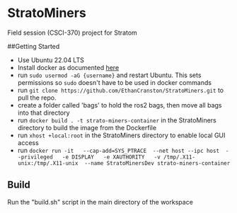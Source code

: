 # StratoMiners
Field session (CSCI-370) project for Stratom

##Getting Started
- Use Ubuntu 22.04 LTS
- Install docker as documented [here](https://docs.docker.com/desktop/install/linux-install/)
- run `sudo usermod -aG {username}` and restart Ubuntu. This sets permissions so `sudo` doesn't have to be used in docker commands
- run `git clone https://github.com/EthanCranston/StratoMiners.git` to pull the repo.
- create a folder called 'bags' to hold the ros2 bags, then move all bags into that directory
- run `docker build . -t strato-miners-container` in the StratoMiners directory to build the image from the Dockerfile
- run `xhost +local:root` in the StratoMiners directory to enable local GUI access
- run `docker run -it   --cap-add=SYS_PTRACE  --net host --ipc host  --privileged   -e DISPLAY   -e XAUTHORITY   -v /tmp/.X11-unix:/tmp/.X11-unix  --name StratoMinersDev strato-miners-container`

## Build
Run the "build.sh" script in the main directory of the workspace


